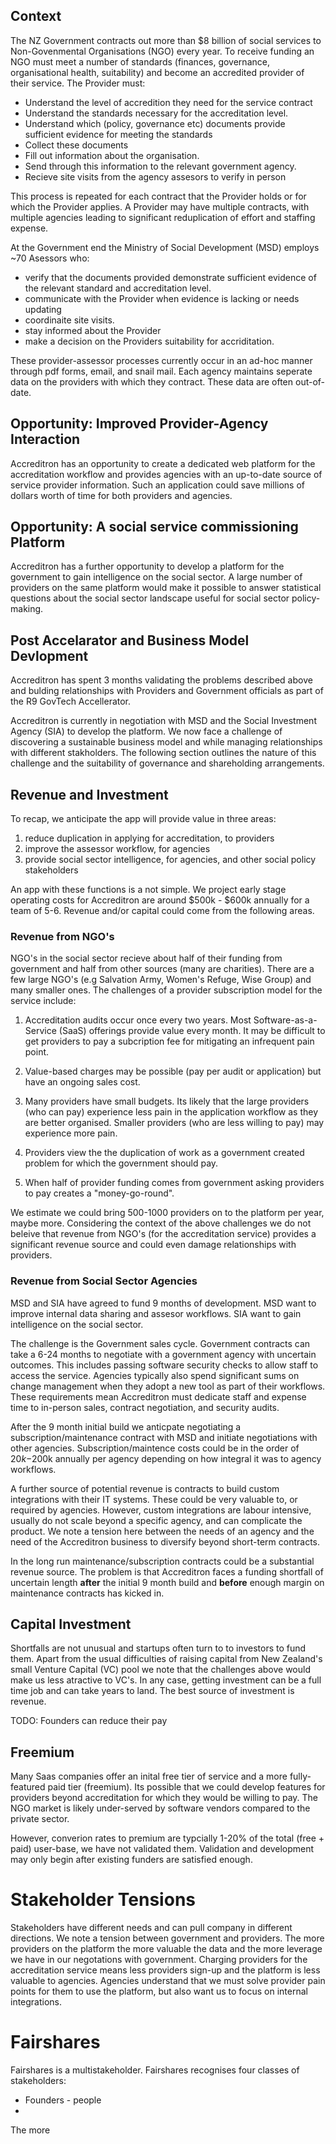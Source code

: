## Context

The NZ Government contracts out more than $8 billion of social services to Non-Govenmental Organisations (NGO) every year. To receive funding an NGO must meet a number of standards (finances, governance, organisational health, suitability) and become an accredited provider of their service. The Provider must:

  - Understand the level of accredition they need for the service contract
  - Understand the standards necessary for the accreditation level.
  - Understand which (policy, governance etc) documents provide sufficient evidence for meeting the standards
  - Collect these documents
  - Fill out information about the organisation.
  - Send through this information to the relevant government agency.
  - Recieve site visits from the agency assesors to verify in person

This process is repeated for each contract that the Provider holds or for which the Provider applies. A Provider may have multiple contracts, with multiple agencies leading to significant reduplication of effort and staffing expense.

At the Government end the Ministry of Social Development (MSD) employs ~70 Asessors who: 

  - verify that the documents provided demonstrate sufficient evidence of the relevant standard and accreditation level.
  - communicate with the Provider when evidence is lacking or needs updating
  - coordinaite site visits.
  - stay informed about the Provider 
  - make a decision on the Providers suitability for accriditation.

These provider-assessor processes currently occur in an ad-hoc manner through pdf forms, email, and snail mail. Each agency maintains seperate data on the providers with which they contract. These data are often out-of-date.

## Opportunity: Improved Provider-Agency Interaction

Accreditron has an opportunity to create a dedicated web platform for the accreditation workflow and provides agencies with an up-to-date source of service provider information. Such an application could save millions of dollars worth of time for both providers and agencies.

## Opportunity: A social service commissioning Platform

Accreditron has a further opportunity to develop a platform for the government to gain intelligence on the social sector. A large number of providers on the same platform would make it possible to answer statistical questions about the social sector landscape useful for social sector policy-making. 

## Post Accelarator and Business Model Devlopment

Accreditron has spent 3 months validating the problems described above and bulding relationships with Providers and Government officials as part of the R9 GovTech Accellerator.

Accreditron is currently in negotiation with MSD and the Social Investment Agency (SIA) to develop the platform. We now face a challenge of discovering a sustainable business model and while managing relationships with different stakholders. The following section outlines the nature of this challenge and the suitability of governance and shareholding arrangements.


## Revenue and Investment

To recap, we anticipate the app will provide value in three areas:

1. reduce duplication in applying for accreditation, to providers
2. improve the assessor workflow, for agencies
3. provide social sector intelligence, for agencies, and other social policy stakeholders

An app with these functions is a not simple. We project early stage operating costs for Accreditron are around $500k - $600k annually for a team of 5-6. Revenue and/or capital could come from the following areas.


### Revenue from NGO's

NGO's in the social sector recieve about half of their funding from government and half from other sources (many are charities). There are a few large NGO's (e.g Salvation Army, Women's Refuge, Wise Group) and many smaller ones. The challenges of a provider subscription model for the service include:

1.  Accreditation audits occur once every two years. Most Software-as-a- Service (SaaS) offerings provide value every month. It may be difficult to get providers to pay a subcription fee for mitigating an infrequent pain point.

2. Value-based charges may be possible (pay per audit or application) but have an ongoing sales cost. 

3. Many providers have small budgets. Its likely that the large providers (who can pay) experience less pain in the application workflow as they are better organised. Smaller providers (who are less willing to pay) may experience more pain.

4. Providers view the the duplication of work as a government created problem for which the government should pay.

5. When half of provider funding comes from government asking providers to pay creates a "money-go-round". 

We estimate we could bring 500-1000 providers on to the platform per year, maybe more. Considering the context of the above challenges we do not beleive that revenue from NGO's (for the accreditation service) provides a significant revenue source and could even damage relationships with providers.

### Revenue from Social Sector Agencies

MSD and SIA have agreed to fund 9 months of development. MSD want to improve internal data sharing and assesor workflows. SIA want to gain intelligence on the social sector. 

The challenge is the Government sales cycle. Government contracts can take a 6-24 months to negotiate with a government agency with uncertain outcomes. This includes passing software security checks to allow staff to access the service. Agencies typically also spend significant sums on change management when they adopt a new tool as part of their workflows. These requirements mean Accreditron must dedicate staff and expense time to in-person sales, contract negotiation, and security audits.

After the 9 month initial build we anticpate negotiating a subscription/maintenance contract with MSD and initiate negotiations with other agencies. Subscription/maintence costs could be in the order of $20k-$200k annually per agency depending on how integral it was to agency workflows. 

A further source of potential revenue is contracts to build custom integrations with their IT systems. These could be very valuable to, or required by agencies. However, custom integrations are labour intensive, usually do not scale beyond a specific agency, and can complicate the product. We note a tension here between the needs of an agency and the need of the Accreditron business to diversify beyond short-term contracts. 

In the long run maintenance/subscription contracts could be a substantial revenue source. The problem is that Accreditron faces a funding shortfall of uncertain length **after** the initial 9 month build and **before** enough margin on maintenance contracts has kicked in.

## Capital Investment

Shortfalls are not unusual and startups often turn to to investors to fund them. Apart from the usual difficulties of raising capital from New Zealand's small Venture Capital (VC) pool we note that the challenges above would make us less atractive to VC's. In any case, getting investment can be a full time job and can take years to land. The best source of investment is revenue.

TODO: Founders can reduce their pay


## Freemium

Many Saas companies offer an inital free tier of service and a more fully-featured paid tier (freemium). Its possible that we could develop features for providers beyond accreditation for which they would be willing to pay. The NGO market is likely under-served by software vendors compared to the private sector. 

However, converion rates to premium are typcially 1-20% of the total (free + paid) user-base, we have not validated them. Validation and development may only begin after existing funders are satisfied enough.


# Stakeholder Tensions

Stakeholders have different needs and can pull company in different directions. We note a tension between government and providers. The more providers on the platform the more valuable the data and the more leverage we have in our negotations with government. Charging providers for the accreditation service means less providers sign-up and the platform is less valuable to agencies. Agencies understand that we must solve provider pain points for them to use the platform, but also want us to focus on internal integrations. 


# Fairshares

Fairshares is a multistakeholder. Fairshares recognises four classes of stakeholders:

 - Founders - people
 - 









The more 

  

  




